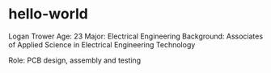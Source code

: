 # hello-world
Logan Trower
Age: 23
Major: Electrical Engineering
Background: Associates of Applied Science in Electrical Engineering Technology

Role: PCB design, assembly and testing
